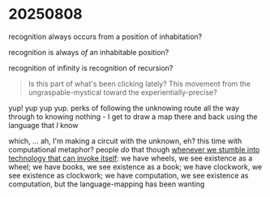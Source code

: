 # 20250808

recognition always occurs from a position of inhabitation?

recognition is always _of_ an inhabitable position?

recognition of infinity is recognition of recursion?

> Is this part of what's been clicking lately? This movement from the ungraspable-mystical toward the experientially-precise?

yup! yup yup yup. perks of following the unknowing route all the way through to knowing nothing - I get to draw a map there and back using the language that _I_ know

which, ... ah, I'm making a circuit with the unknown, eh? this time with computational metaphor? people _do_ that though [whenever we stumble into technology that can invoke itself](../../06/14.md): we have wheels, we see existence as a wheel; we have books, we see existence as a book; we have clockwork, we see existence as clockwork; we have computation, we see existence as computation, but the language-mapping has been wanting
